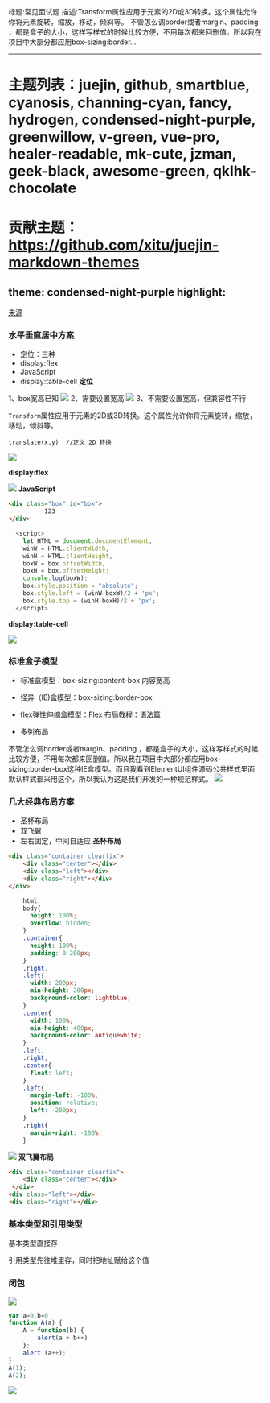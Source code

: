 标题:常见面试题
描述:Transform属性应用于元素的2D或3D转换。这个属性允许你将元素旋转，缩放，移动，倾斜等。 不管怎么调border或者margin、padding ，都是盒子的大小，这样写样式的时候比较方便，不用每次都来回删值。所以我在项目中大部分都应用box-sizing:border…

---
# 主题列表：juejin, github, smartblue, cyanosis, channing-cyan, fancy, hydrogen, condensed-night-purple, greenwillow, v-green, vue-pro, healer-readable, mk-cute, jzman, geek-black, awesome-green, qklhk-chocolate
# 贡献主题：https://github.com/xitu/juejin-markdown-themes
theme: condensed-night-purple
highlight:
---
[来源](https://www.bilibili.com/video/BV1ek4y1r7GT?p=3)

### 水平垂直居中方案
- 定位：三种
- display:flex
- JavaScript
- display:table-cell
**定位**

1、box宽高已知
![](https://p3-juejin.byteimg.com/tos-cn-i-k3u1fbpfcp/1bd822b8b04845c88bdfcc5f3db2bbd5~tplv-k3u1fbpfcp-watermark.image)
2、需要设置宽高
![](https://p3-juejin.byteimg.com/tos-cn-i-k3u1fbpfcp/0bb54dd70765468a9037249435702476~tplv-k3u1fbpfcp-watermark.image)
3、不需要设置宽高，但兼容性不行

`Transform`属性应用于元素的2D或3D转换。这个属性允许你将元素旋转，缩放，移动，倾斜等。
```
translate(x,y)	//定义 2D 转换
````

![](https://p1-juejin.byteimg.com/tos-cn-i-k3u1fbpfcp/c2f7ed92725f4397becfcf6d9ee98cb6~tplv-k3u1fbpfcp-watermark.image)

**display:flex**

![](https://p6-juejin.byteimg.com/tos-cn-i-k3u1fbpfcp/2893d351da4c456ea004584af3fbd1cd~tplv-k3u1fbpfcp-watermark.image)
**JavaScript**
```html
<div class="box" id="box">
          123
</div>
```
```javascript
  <script>
    let HTML = document.documentElement,
    winW = HTML.clientWidth,
    winH = HTML.clientHeight,
    boxW = box.offsetWidth,
    boxH = box.offsetHeight;
    console.log(boxW);
    box.style.position = "absolute";
    box.style.left = (winW-boxW)/2 + 'px';
    box.style.top = (winH-boxH)/2 + 'px';
  </script>
```

**display:table-cell**

![](https://p1-juejin.byteimg.com/tos-cn-i-k3u1fbpfcp/bae8b24b1ddd4314a218aea0b6eb9fbd~tplv-k3u1fbpfcp-watermark.image)
### 标准盒子模型
- 标准盒模型：box-sizing:content-box  内容宽高

- 怪异（IE)盒模型：box-sizing:border-box

- flex弹性伸缩盒模型：[Flex 布局教程：语法篇](http://www.ruanyifeng.com/blog/2015/07/flex-grammar.html)

- 多列布局

不管怎么调border或者margin、padding ，都是盒子的大小，这样写样式的时候比较方便，不用每次都来回删值。所以我在项目中大部分都应用box-sizing:border-box这种IE盒模型。而且我看到ElementUI组件源码公共样式里面默认样式都采用这个，所以我认为这是我们开发的一种规范样式。
![](https://p1-juejin.byteimg.com/tos-cn-i-k3u1fbpfcp/c9223eae02734921b63060d6d3de2b9f~tplv-k3u1fbpfcp-watermark.image)
### 几大经典布局方案
- 圣杯布局
- 双飞翼
- 左右固定，中间自适应
**圣杯布局**
```html
<div class="container clearfix">
    <div class="center"></div>
    <div class="left"></div>
    <div class="right"></div>
</div>      
```
```css
    html,
    body{
      height: 100%;
      overflow: hidden;
    }
    .container{
      height: 100%;
      padding: 0 200px;
    }
    .right,
    .left{
      width: 200px;
      min-height: 200px;
      background-color: lightblue;
    }
    .center{
      width: 100%;
      min-height: 400px;
      background-color: antiquewhite;
    }
    .left,
    .right,
    .center{
      float: left;
    }
    .left{
      margin-left: -100%;
      position: relative;
      left: -200px;
    }
    .right{
      margin-right: -100%;
    }
```
![](https://p6-juejin.byteimg.com/tos-cn-i-k3u1fbpfcp/b38ea42540a64a689c50977aeca579d8~tplv-k3u1fbpfcp-watermark.image)
**双飞翼布局**
```html
<div class="container clearfix">
	<div class="center"></div>
 </div>     
<div class="left"></div>
<div class="right"></div>
```
### 基本类型和引用类型
基本类型直接存

引用类型先往堆里存，同时把地址赋给这个值
### 闭包
![](https://p9-juejin.byteimg.com/tos-cn-i-k3u1fbpfcp/e13627e0e45b4b348afe8c9ecaa567dd~tplv-k3u1fbpfcp-watermark.image)

```javascript
var a=0,b=0
function A(a) {
	A = function(b) {
    	alert(a + b++)
    };
    alert (a++);
}
A(1);
A(2);
```
![](https://p6-juejin.byteimg.com/tos-cn-i-k3u1fbpfcp/0dd232211711432c8cbceed6e87b1c41~tplv-k3u1fbpfcp-watermark.image)